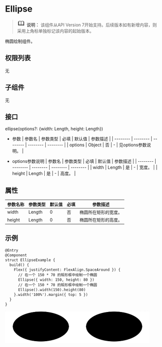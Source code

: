 # Ellipse

> ![icon-note.gif](public_sys-resources/icon-note.gif) **说明：**
> 该组件从API Version 7开始支持。后续版本如有新增内容，则采用上角标单独标记该内容的起始版本。


椭圆绘制组件。


## 权限列表

无


## 子组件

无


## 接口

ellipse(options?: {width: Length, height: Length})

- 参数
  | 参数名 | 参数类型 | 必填 | 默认值 | 参数描述 |
  | -------- | -------- | -------- | -------- | -------- |
  | options | Object | 否 | - | 见options参数说明。 |

- options参数说明
  | 参数名 | 参数类型 | 必填 | 默认值 | 参数描述 | 
  | -------- | -------- | -------- | -------- | -------- |
  | width | Length | 是 | - | 宽度。 | 
  | height | Length | 是 | - | 高度。 | 


## 属性

| 参数名称 | 参数类型 | 默认值 | 必填 | 参数描述 | 
| -------- | -------- | -------- | -------- | -------- |
| width | Length | 0 | 否 | 椭圆所在矩形的宽度。 | 
| height | Length | 0 | 否 | 椭圆所在矩形的高度。 | 


## 示例

```
@Entry
@Component
struct EllipseExample {
  build() {
    Flex({ justifyContent: FlexAlign.SpaceAround }) {
      // 在一个 150 * 70 的矩形框中绘制一个椭圆
      Ellipse({ width: 150, height: 80 })
      // 在一个 150 * 70 的矩形框中绘制一个椭圆
      Ellipse().width(150).height(80)
    }.width('100%').margin({ top: 5 })
  }
}
```

![zh-cn_image_0000001174104394](figures/zh-cn_image_0000001174104394.png)
